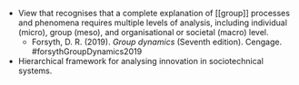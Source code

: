 - View that recognises that a complete explanation of [[group]] processes and phenomena requires multiple levels of analysis, including individual (micro), group (meso), and organisational or societal (macro) level.
	- Forsyth, D. R. (2019). _Group dynamics_ (Seventh edition). Cengage. #forsythGroupDynamics2019
- Hierarchical framework for analysing innovation in sociotechnical systems.